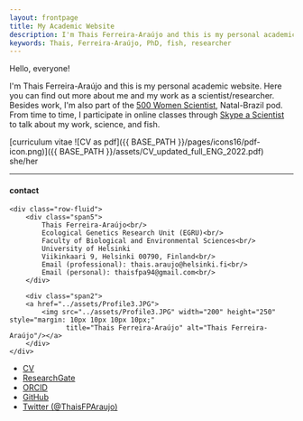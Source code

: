 ```yaml
---
layout: frontpage
title: My Academic Website
description: I'm Thais Ferreira-Araújo and this is my personal academic website. 
keywords: Thais, Ferreira-Araújo, PhD, fish, researcher
---
```


Hello, everyone! 

I'm Thais Ferreira-Araújo and this is my personal academic website. Here you can find out more about me and my work as a scientist/researcher. Besides work, I'm also part of the [500 Women Scientist](https://500womenscientists.org/), Natal-Brazil pod. From time to time, I participate in online classes through [Skype a Scientist](https://www.skypeascientist.com/) to talk about my work, science, and fish.

[curriculum vitae ![CV as pdf]({{ BASE_PATH }}/pages/icons16/pdf-icon.png)]({{ BASE_PATH }}/assets/CV_updated_full_ENG_2022.pdf)<br/>
she/her


---


<div class="container">
<h4><a name="contact"></a>contact</h4>

    <div class="row-fluid">
        <div class="span5">
            Thais Ferreira-Araújo<br/>
			Ecological Genetics Research Unit (EGRU)<br/>
			Faculty of Biological and Environmental Sciences<br/>
			University of Helsinki
			Viikinkaari 9, Helsinki 00790, Finland<br/>
            Email (professional): thais.araujo@helsinki.fi<br/>
			Email (personal): thaisfpa94@gmail.com<br/>
        </div>

        <div class="span2">
        <a href="../assets/Profile3.JPG">
            <img src="../assets/Profile3.JPG" width="200" height="250" style="margin: 10px 10px 10px 10px;"
                  title="Thais Ferreira-Araújo" alt="Thais Ferreira-Araújo"/></a>
        </div>
    </div>
</div>

<div class="navbar">
  <div class="navbar-inner">
      <ul class="nav">
          <li><a href="{{ BASE_PATH }}/assets/CV_updated_full_ENG_2022.pdf.pdf">CV</a></li>
		  <li><a href="https://www.researchgate.net/profile/Thais_Ferreira-Araujo">ResearchGate</a></li>
		  <li><a href="https://orcid.org/0000-0002-7405-5907">ORCID</a></li>
          <li><a href="https://github.com/tferreira-araujo">GitHub</a></li>
          <li><a href="https://twitter.com/ThaisFPAraujo">Twitter (@ThaisFPAraujo)</a></li>
      </ul>
  </div>
</div>